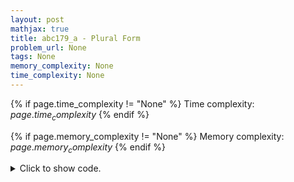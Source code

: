 ```yaml
---
layout: post
mathjax: true
title: abc179_a - Plural Form
problem_url: None
tags: None
memory_complexity: None
time_complexity: None
---
```




{% if page.time_complexity != "None" %}
Time complexity: ${{ page.time_complexity }}$
{% endif %}

{% if page.memory_complexity != "None" %}
Memory complexity: ${{ page.memory_complexity }}$
{% endif %}

<details>
<summary>
<p style="display:inline">Click to show code.</p>
</summary>
```cpp
{% raw %}
using namespace std;
using ll = long long;
using ii = pair<int, int>;
using vi = vector<int>;
int main(void)
{
    string s;
    cin >> s;
    if (s.back() == 's')
        cout << s << "es" << endl;
    else
        cout << s << "s" << endl;
    return 0;
}

{% endraw %}
```
</details>

